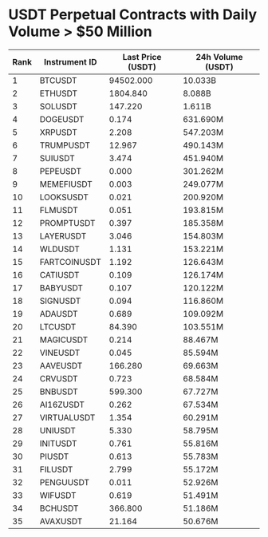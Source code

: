 # USDT Perpetual Contracts with Daily Volume > $50 Million

| Rank | Instrument ID | Last Price (USDT) | 24h Volume (USDT) |
|------|---------------|-------------------|-------------------|
| 1 | BTCUSDT | 94502.000 | 10.033B |
| 2 | ETHUSDT | 1804.840 | 8.088B |
| 3 | SOLUSDT | 147.220 | 1.611B |
| 4 | DOGEUSDT | 0.174 | 631.690M |
| 5 | XRPUSDT | 2.208 | 547.203M |
| 6 | TRUMPUSDT | 12.967 | 490.143M |
| 7 | SUIUSDT | 3.474 | 451.940M |
| 8 | PEPEUSDT | 0.000 | 301.262M |
| 9 | MEMEFIUSDT | 0.003 | 249.077M |
| 10 | LOOKSUSDT | 0.021 | 200.920M |
| 11 | FLMUSDT | 0.051 | 193.815M |
| 12 | PROMPTUSDT | 0.397 | 185.358M |
| 13 | LAYERUSDT | 3.046 | 154.803M |
| 14 | WLDUSDT | 1.131 | 153.221M |
| 15 | FARTCOINUSDT | 1.192 | 126.643M |
| 16 | CATIUSDT | 0.109 | 126.174M |
| 17 | BABYUSDT | 0.107 | 120.122M |
| 18 | SIGNUSDT | 0.094 | 116.860M |
| 19 | ADAUSDT | 0.689 | 109.092M |
| 20 | LTCUSDT | 84.390 | 103.551M |
| 21 | MAGICUSDT | 0.214 | 88.467M |
| 22 | VINEUSDT | 0.045 | 85.594M |
| 23 | AAVEUSDT | 166.280 | 69.663M |
| 24 | CRVUSDT | 0.723 | 68.584M |
| 25 | BNBUSDT | 599.300 | 67.727M |
| 26 | AI16ZUSDT | 0.262 | 67.534M |
| 27 | VIRTUALUSDT | 1.354 | 60.291M |
| 28 | UNIUSDT | 5.330 | 58.795M |
| 29 | INITUSDT | 0.761 | 55.816M |
| 30 | PIUSDT | 0.613 | 55.783M |
| 31 | FILUSDT | 2.799 | 55.172M |
| 32 | PENGUUSDT | 0.011 | 52.926M |
| 33 | WIFUSDT | 0.619 | 51.491M |
| 34 | BCHUSDT | 366.800 | 51.186M |
| 35 | AVAXUSDT | 21.164 | 50.676M |
